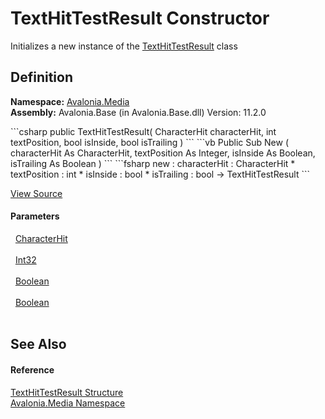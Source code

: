 # TextHitTestResult Constructor


Initializes a new instance of the <a href="T_Avalonia_Media_TextHitTestResult">TextHitTestResult</a> class



## Definition
**Namespace:** <a href="N_Avalonia_Media">Avalonia.Media</a>  
**Assembly:** Avalonia.Base (in Avalonia.Base.dll) Version: 11.2.0

<Tabs groupId="api-code-preview">
<TabItem value="csharp" label="C#">
```csharp
public TextHitTestResult(
	CharacterHit characterHit,
	int textPosition,
	bool isInside,
	bool isTrailing
)
```
</TabItem>
<TabItem value="vb" label="VB">
```vb
Public Sub New ( 
	characterHit As CharacterHit,
	textPosition As Integer,
	isInside As Boolean,
	isTrailing As Boolean
)
```
</TabItem>
<TabItem value="fsharp" label="F#">
```fsharp
new : 
        characterHit : CharacterHit * 
        textPosition : int * 
        isInside : bool * 
        isTrailing : bool -> TextHitTestResult
```
</TabItem>
</Tabs>



<a href="https://github.com/AvaloniaUI/Avalonia/tree/master/src/Avalonia.Base/Media/TextHitTestResult.cs#L12" title="View the source code">View Source</a>



#### Parameters
<dl><dt>  <a href="T_Avalonia_Media_CharacterHit">CharacterHit</a></dt><dd> </dd><dt>  <a href="https://learn.microsoft.com/dotnet/api/system.int32" target="_blank" rel="noopener noreferrer">Int32</a></dt><dd> </dd><dt>  <a href="https://learn.microsoft.com/dotnet/api/system.boolean" target="_blank" rel="noopener noreferrer">Boolean</a></dt><dd> </dd><dt>  <a href="https://learn.microsoft.com/dotnet/api/system.boolean" target="_blank" rel="noopener noreferrer">Boolean</a></dt><dd> </dd></dl>

## See Also


#### Reference
<a href="T_Avalonia_Media_TextHitTestResult">TextHitTestResult Structure</a>  
<a href="N_Avalonia_Media">Avalonia.Media Namespace</a>  


